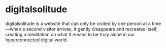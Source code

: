 # digitalsolitude
digitalsolitude is a website that can only be visited by one person at a time—when a second visitor arrives, it gently disappears and recreates itself, creating a meditation on what it means to be truly alone in our hyperconnected digital world.
